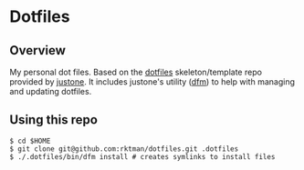 # Dotfiles

## Overview

My personal dot files. Based on the
[dotfiles](https://github.com/justone/dotfiles) skeleton/template repo
provided by [justone](https://github.com/justone).
It includes justone's utility ([dfm](https://github.com/justone/dfm)) to help
with managing and updating dotfiles.

## Using this repo

    $ cd $HOME
    $ git clone git@github.com:rktman/dotfiles.git .dotfiles
    $ ./.dotfiles/bin/dfm install # creates symlinks to install files

